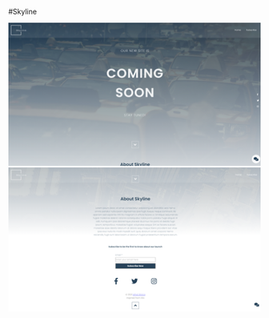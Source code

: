 #Skyline

<img src="../img/Screenshot%20(101).png" alt="Picture 1 site">
<img src="../img/Screenshot%20(102).png" alt="Picture 2 site">
